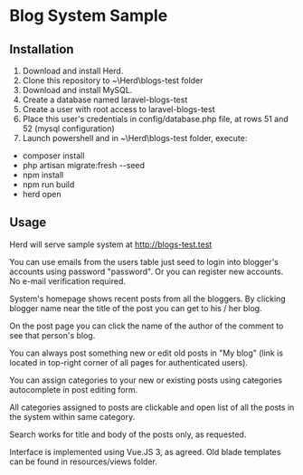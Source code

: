 # Blog System Sample

## Installation

1. Download and install Herd.
3. Clone this repository to ~\Herd\blogs-test folder
4. Download and install MySQL.
5. Create a database named laravel-blogs-test
6. Create a user with root access to laravel-blogs-test
7. Place this user's credentials in config/database.php file, at rows 51 and 52 (mysql configuration)
8. Launch powershell and in ~\Herd\blogs-test folder, execute:
- composer install
- php artisan migrate:fresh --seed
- npm install
- npm run build
- herd open

## Usage

Herd will serve sample system at http://blogs-test.test

You can use emails from the users table just seed to login into blogger's accounts using password "password". Or you can register new accounts. No e-mail verification required. 

System's homepage shows recent posts from all the bloggers. By clicking blogger name near the title of the post you can get to his / her blog.

On the post page you can click the name of the author of the comment to see that person's blog.

You can always post something new or edit old posts in "My blog" (link is located in top-right corner of all pages for authenticated users).

You can assign categories to your new or existing posts using categories autocomplete in post editing form.

All categories assigned to posts are clickable and open list of all the posts in the system within same category.

Search works for title and body of the posts only, as requested.

Interface is implemented using Vue.JS 3, as agreed. Old blade templates can be found in resources/views folder.
